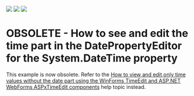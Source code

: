 <!-- default badges list -->
![](https://img.shields.io/endpoint?url=https://codecentral.devexpress.com/api/v1/VersionRange/134076051/21.1.5%2B)
[![](https://img.shields.io/badge/Open_in_DevExpress_Support_Center-FF7200?style=flat-square&logo=DevExpress&logoColor=white)](https://supportcenter.devexpress.com/ticket/details/E1497)
[![](https://img.shields.io/badge/📖_How_to_use_DevExpress_Examples-e9f6fc?style=flat-square)](https://docs.devexpress.com/GeneralInformation/403183)
<!-- default badges end -->
# OBSOLETE - How to see and edit the time part in the DatePropertyEditor for the System.DateTime property

This example is now obsolete. Refer to the [How to view and edit only time values without the date part using the WinForms TimeEdit and ASP.NET WebForms ASPxTimeEdit components](https://supportcenter.devexpress.com/ticket/details/t411714/how-to-view-and-edit-only-time-values-without-the-date-part-using-the-winforms-timeedit) help topic instead.
